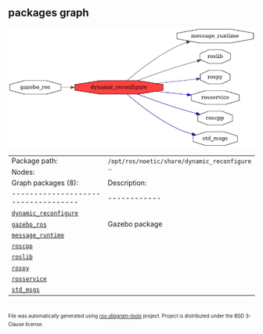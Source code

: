 <!--
File was automatically generated using 'ros-diagram-tools' project.
Project is distributed under the BSD 3-Clause license.
-->

## packages graph

[![dynamic_reconfigure](dynamic_reconfigure.png "dynamic_reconfigure")](dynamic_reconfigure.png)

|     |     |
| --- | --- |
| Package path: | `/opt/ros/noetic/share/dynamic_reconfigure` |
| Nodes: | `` |
| Graph packages (8): | Description: |
| ----------------------------------- | ------------ |
| [`dynamic_reconfigure`](dynamic_reconfigure.html) |  |
| [`gazebo_ros`](gazebo_ros.html) | Gazebo package |
| [`message_runtime`](message_runtime.html) |  |
| [`roscpp`](roscpp.html) |  |
| [`roslib`](roslib.html) |  |
| [`rospy`](rospy.html) |  |
| [`rosservice`](rosservice.html) |  |
| [`std_msgs`](std_msgs.html) |  |


</br>
<font size="1">
File was automatically generated using <a href="https://github.com/anetczuk/ros-diagram-tools"><i>ros-diagram-tools</i></a> project.
Project is distributed under the BSD 3-Clause license.
</font>

